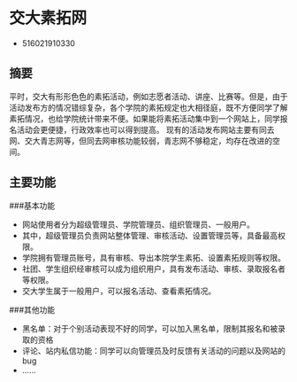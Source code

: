# 交大素拓网

- 516021910330

## 摘要

平时，交大有形形色色的素拓活动，例如志愿者活动、讲座、比赛等。但是，由于活动发布方的情况错综复杂，各个学院的素拓规定也大相径庭，既不方便同学了解素拓情况，也给学院统计带来不便。如果能将素拓活动集中到一个网站上，同学报名活动会更便捷，行政效率也可以得到提高。
现有的活动发布网站主要有同去网、交大青志网等，但同去网审核功能较弱，青志网不够稳定，均存在改进的空间。

## 主要功能

###基本功能

- 网站使用者分为超级管理员、学院管理员、组织管理员、一般用户。
- 其中，超级管理员负责网站整体管理、审核活动、设置管理员等，具备最高权限。
- 学院拥有管理员账号，具有审核、导出本院学生素拓、设置素拓规则等权限。
- 社团、学生组织经审核可以成为组织用户，具有发布活动、审核、录取报名者等权限。
- 交大学生属于一般用户，可以报名活动、查看素拓情况。

###其他功能

- 黑名单：对于个别活动表现不好的同学，可以加入黑名单，限制其报名和被录取的资格
- 评论、站内私信功能：同学可以向管理员及时反馈有关活动的问题以及网站的bug
- ……